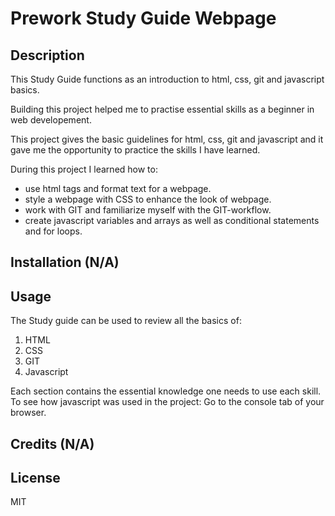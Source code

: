 # Prework Study Guide Webpage

## Description

This Study Guide functions as an introduction to html, css, git and javascript basics.

Building this project helped me to practise essential skills as a  beginner in web developement.

This project gives the basic guidelines for html, css, git and javascript and it gave me the opportunity to
practice the skills I have learned.

During this project I learned how to:
- use html tags and format text for a webpage.
- style a webpage with CSS to enhance the look of webpage.
- work with GIT and familiarize myself with the GIT-workflow.
- create javascript variables and arrays as well as conditional statements and for loops.

## Installation (N/A)

## Usage

The Study guide can be used to review all the basics of:
1. HTML
2. CSS
3. GIT
4. Javascript

Each section contains the essential knowledge one needs to use each skill.
To see how javascript was used in the project: Go to the console tab of your browser.

## Credits (N/A)

## License

MIT
